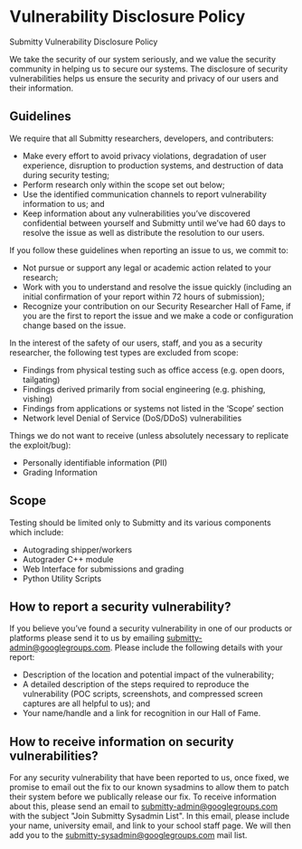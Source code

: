 # Vulnerability Disclosure Policy

Submitty Vulnerability Disclosure Policy 

We take the security of our system seriously, and we value the security community in helping us to secure our systems. 
The disclosure of security vulnerabilities helps us ensure the security and privacy of our users and their information.

## Guidelines 

We require that all Submitty researchers, developers, and contributers:
* Make every effort to avoid privacy violations, degradation of user experience, disruption to production systems, 
and destruction of data during security testing;
* Perform research only within the scope set out below; 
* Use the identified communication channels to report vulnerability information to us; and
* Keep information about any vulnerabilities you’ve discovered confidential between yourself and Submitty until we’ve 
had 60 days to resolve the issue as well as distribute the resolution to our users.


If you follow these guidelines when reporting an issue to us, we commit to:
* Not pursue or support any legal or academic action related to your research;
* Work with you to understand and resolve the issue quickly (including an initial confirmation of your report 
within 72 hours of submission); 
* Recognize your contribution on our Security Researcher Hall of Fame, if you are the first to report the 
issue and we make a code or configuration change based on the issue.


In the interest of the safety of our users, staff, and you as a security researcher, 
the following test types are excluded from scope: 
* Findings from physical testing such as office access (e.g. open doors, tailgating)
* Findings derived primarily from social engineering (e.g. phishing, vishing)
* Findings from applications or systems not listed in the ‘Scope’ section
* Network level Denial of Service (DoS/DDoS) vulnerabilities


Things we do not want to receive (unless absolutely necessary to replicate the exploit/bug): 
* Personally identifiable information (PII) 
* Grading Information


## Scope 
Testing should be limited only to Submitty and its various components which include:
* Autograding shipper/workers
* Autograder C++ module
* Web Interface for submissions and grading
* Python Utility Scripts


## How to report a security vulnerability?
If you believe you’ve found a security vulnerability in one of our products or platforms please send it to us 
by emailing [submitty-admin@googlegroups.com](mailto:submitty-admin@googlegroups.com). 
Please include the following details with your report:

* Description of the location and potential impact of the vulnerability;
* A detailed description of the steps required to reproduce the vulnerability (POC scripts, screenshots, and 
compressed screen captures are all helpful to us); and
* Your name/handle and a link for recognition in our Hall of Fame.


## How to receive information on security vulnerabilities?
For any security vulnerability that have been reported to us, once fixed, we promise to email out the fix to
our known sysadmins to allow them to patch their system before we publically release our fix. To receive information
about this, please send an email to [submitty-admin@googlegroups.com](mailto:submitty-admin@googlegroups.com) with
the subject "Join Submitty Sysadmin List". In this email, please include your name, university email, and link to
your school staff page. We will then add you to the submitty-sysadmin@googlegroups.com mail list.
